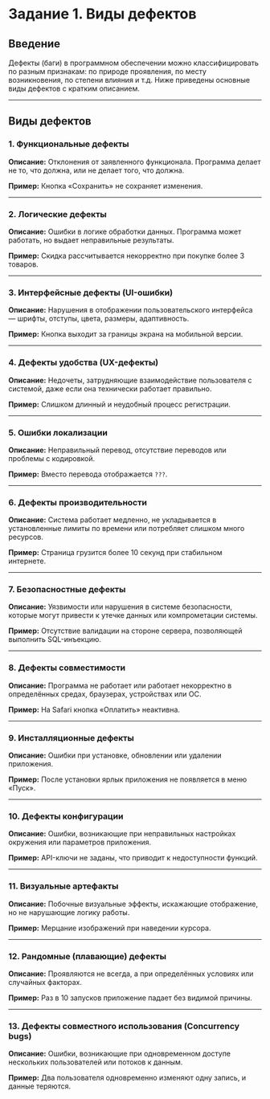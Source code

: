 # Задание 1. Виды дефектов

## Введение

Дефекты (баги) в программном обеспечении можно классифицировать по разным признакам: по природе проявления, по месту возникновения, по степени влияния и т.д. Ниже приведены основные виды дефектов с кратким описанием.

---

## Виды дефектов

### 1. Функциональные дефекты

**Описание:** Отклонения от заявленного функционала. Программа делает не то, что должна, или не делает того, что должна.

**Пример:** Кнопка «Сохранить» не сохраняет изменения.

---

### 2. Логические дефекты

**Описание:** Ошибки в логике обработки данных. Программа может работать, но выдает неправильные результаты.

**Пример:** Скидка рассчитывается некорректно при покупке более 3 товаров.

---

### 3. Интерфейсные дефекты (UI-ошибки)

**Описание:** Нарушения в отображении пользовательского интерфейса — шрифты, отступы, цвета, размеры, адаптивность.

**Пример:** Кнопка выходит за границы экрана на мобильной версии.

---

### 4. Дефекты удобства (UX-дефекты)

**Описание:** Недочеты, затрудняющие взаимодействие пользователя с системой, даже если она технически работает правильно.

**Пример:** Слишком длинный и неудобный процесс регистрации.

---

### 5. Ошибки локализации

**Описание:** Неправильный перевод, отсутствие переводов или проблемы с кодировкой.

**Пример:** Вместо перевода отображается `???`.

---

### 6. Дефекты производительности

**Описание:** Система работает медленно, не укладывается в установленные лимиты по времени или потребляет слишком много ресурсов.

**Пример:** Страница грузится более 10 секунд при стабильном интернете.

---

### 7. Безопасностные дефекты

**Описание:** Уязвимости или нарушения в системе безопасности, которые могут привести к утечке данных или компрометации системы.

**Пример:** Отсутствие валидации на стороне сервера, позволяющей выполнить SQL-инъекцию.

---

### 8. Дефекты совместимости

**Описание:** Программа не работает или работает некорректно в определённых средах, браузерах, устройствах или ОС.

**Пример:** На Safari кнопка «Оплатить» неактивна.

---

### 9. Инсталляционные дефекты

**Описание:** Ошибки при установке, обновлении или удалении приложения.

**Пример:** После установки ярлык приложения не появляется в меню «Пуск».

---

### 10. Дефекты конфигурации

**Описание:** Ошибки, возникающие при неправильных настройках окружения или параметров приложения.

**Пример:** API-ключи не заданы, что приводит к недоступности функций.

---

### 11. Визуальные артефакты

**Описание:** Побочные визуальные эффекты, искажающие отображение, но не нарушающие логику работы.

**Пример:** Мерцание изображений при наведении курсора.

---

### 12. Рандомные (плавающие) дефекты

**Описание:** Проявляются не всегда, а при определённых условиях или случайных факторах.

**Пример:** Раз в 10 запусков приложение падает без видимой причины.

---

### 13. Дефекты совместного использования (Concurrency bugs)

**Описание:** Ошибки, возникающие при одновременном доступе нескольких пользователей или потоков к данным.

**Пример:** Два пользователя одновременно изменяют одну запись, и данные теряются.
